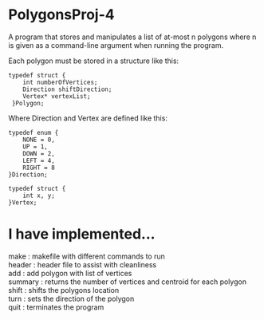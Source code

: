 # PolygonsProj-4
A program that stores and manipulates a list of at-most n polygons where n is given as a command-line argument when running the program.

				
Each polygon must be stored in a structure like this:
          
    typedef struct {
        int numberOfVertices;
        Direction shiftDirection;
        Vertex* vertexList;
     }Polygon;
           
           
Where Direction and Vertex are defined like this:
          
    typedef enum { 
        NONE = 0,
        UP = 1,
        DOWN = 2,
        LEFT = 4,
        RIGHT = 8
    }Direction;
    
    typedef struct {
        int x, y; 
    }Vertex;


# I have implemented...
make	: makefile with different commands to run<br>
header	: header file to assist with cleanliness<br>
add 	: add polygon with list of vertices<br>
summary : returns the number of vertices and centroid for each polygon<br>
shift	: shifts the polygons location<br>
turn 	: sets the direction of the polygon<br>
quit 	: terminates the program<br>
